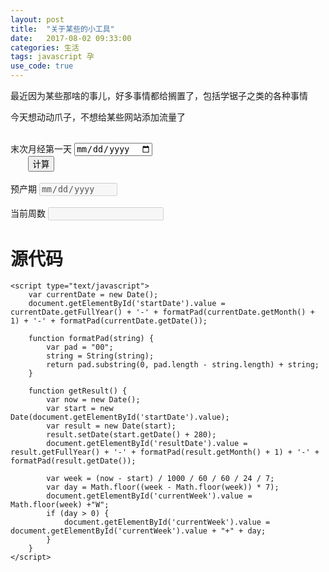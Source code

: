 ```yaml
---
layout: post
title:  "关于某些的小工具"
date:   2017-08-02 09:33:00
categories: 生活
tags: javascript 孕
use_code: true
---
```

最近因为某些那啥的事儿，好多事情都给搁置了，包括学锯子之类的各种事情

今天想动动爪子，不想给某些网站添加流量了

<!--more-->
<div>
    <div class="form-group"><label for="startDate">末次月经第一天</label>
        <input class="form-control" id="startDate" type="date">
    </div>
    <div class="text-center">
        <button class="btn btn-default" onclick="getResult()">计算</button>
    </div>
    <div class="form-group"><label for="resultDate">预产期</label>
        <input class="form-control" id="resultDate" type="date" disabled="">
    </div>
    <div class="form-group"><label for="currentWeek">当前周数</label>
        <input class="form-control" id="currentWeek" type="text" disabled="">
    </div>
</div>

<script type="text/javascript">
    var currentDate = new Date();
    document.getElementById('startDate').value = currentDate.getFullYear() + '-' + formatPad(currentDate.getMonth() + 1) + '-' + formatPad(currentDate.getDate());

    function formatPad(string) {
        var pad = "00";
        string = String(string);
        return pad.substring(0, pad.length - string.length) + string;
    }

    function getResult() {
        var now = new Date();
        var start = new Date(document.getElementById('startDate').value);
        var result = new Date(start);
        result.setDate(start.getDate() + 280);
        document.getElementById('resultDate').value = result.getFullYear() + '-' + formatPad(result.getMonth() + 1) + '-' + formatPad(result.getDate());

        var week = (now - start) / 1000 / 60 / 60 / 24 / 7;
        var day = Math.floor((week - Math.floor(week)) * 7);
        document.getElementById('currentWeek').value = Math.floor(week) +"W";
        if (day > 0) {
            document.getElementById('currentWeek').value = document.getElementById('currentWeek').value + "+" + day;
        }
    }
</script>

# 源代码

    <script type="text/javascript">
        var currentDate = new Date();
        document.getElementById('startDate').value = currentDate.getFullYear() + '-' + formatPad(currentDate.getMonth() + 1) + '-' + formatPad(currentDate.getDate());

        function formatPad(string) {
            var pad = "00";
            string = String(string);
            return pad.substring(0, pad.length - string.length) + string;
        }

        function getResult() {
            var now = new Date();
            var start = new Date(document.getElementById('startDate').value);
            var result = new Date(start);
            result.setDate(start.getDate() + 280);
            document.getElementById('resultDate').value = result.getFullYear() + '-' + formatPad(result.getMonth() + 1) + '-' + formatPad(result.getDate());

            var week = (now - start) / 1000 / 60 / 60 / 24 / 7;
            var day = Math.floor((week - Math.floor(week)) * 7);
            document.getElementById('currentWeek').value = Math.floor(week) +"W";
            if (day > 0) {
                document.getElementById('currentWeek').value = document.getElementById('currentWeek').value + "+" + day;
            }
        }
    </script>



